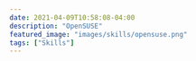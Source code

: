 ```yaml
---
date: 2021-04-09T10:58:08-04:00
description: "OpenSUSE"
featured_image: "images/skills/opensuse.png"
tags: ["Skills"]
---
```


